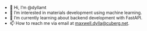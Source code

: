- 👋 Hi, I’m @dyllamt
- 👀 I’m interested in materials development using machine learning.
- 🌱 I’m currently learning about backend development with FastAPI.
- 📫 How to reach me via email at maxwell.dylla@cuberg.net.
